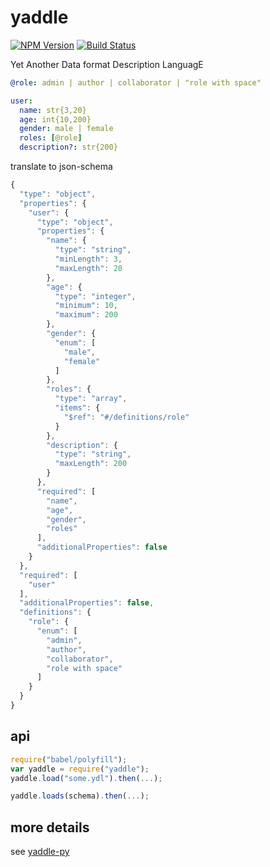 # yaddle

[![NPM Version][npm-image]][npm-url]
[![Build Status][travis-image]][travis-url]

Yet Another Data format Description LanguagE

```yaml
@role: admin | author | collaborator | "role with space"

user:
  name: str{3,20}
  age: int{10,200}
  gender: male | female
  roles: [@role]
  description?: str{200}
```

translate to json-schema

```javascript
{
  "type": "object",
  "properties": {
    "user": {
      "type": "object",
      "properties": {
        "name": {
          "type": "string",
          "minLength": 3,
          "maxLength": 20
        },
        "age": {
          "type": "integer",
          "minimum": 10,
          "maximum": 200
        },
        "gender": {
          "enum": [
            "male",
            "female"
          ]
        },
        "roles": {
          "type": "array",
          "items": {
            "$ref": "#/definitions/role"
          }
        },
        "description": {
          "type": "string",
          "maxLength": 200
        }
      },
      "required": [
        "name",
        "age",
        "gender",
        "roles"
      ],
      "additionalProperties": false
    }
  },
  "required": [
    "user"
  ],
  "additionalProperties": false,
  "definitions": {
    "role": {
      "enum": [
        "admin",
        "author",
        "collaborator",
        "role with space"
      ]
    }
  }
}
```

## api

```js
require("babel/polyfill");
var yaddle = require("yaddle");
yaddle.load("some.ydl").then(...);

yaddle.loads(schema).then(...);
```

## more details

see [yaddle-py](https://github.com/zweifisch/yaddle-py#more-details)

[npm-image]: https://img.shields.io/npm/v/yaddle.svg?style=flat
[npm-url]: https://npmjs.org/package/yaddle
[travis-image]: https://img.shields.io/travis/zweifisch/yaddle.svg?style=flat
[travis-url]: https://travis-ci.org/zweifisch/yaddle
